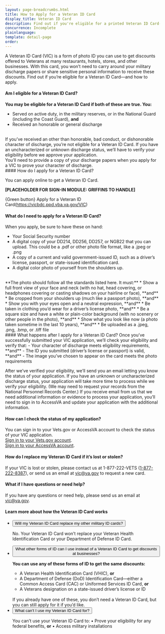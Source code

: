 ```yaml
---
layout: page-breadcrumbs.html
title: How to Apply for a Veteran ID Card
display_title: Veteran ID Card
description: Find out if you're eligible for a printed Veteran ID Card--and how to apply.  
concurrence: Incomplete
plainlanguage: 
template: detail-page
order: 	
---
```


<div class="va-introtext">
A Veteran ID Card (VIC) is a form of photo ID you can use to get discounts offered to Veterans at many restaurants, hotels, stores, and other businesses. With this card, you won’t need to carry around your military discharge papers or share sensitive personal information to receive these discounts. Find out if you’re eligible for a Veteran ID Card—and how to apply.
</div>

#### Am I eligible for a Veteran ID Card?
**You may be eligible for a Veteran ID Card if both of these are true. You:**
- Served on active duty, in the military reserves, or in the National Guard (including the Coast Guard), **and**
- Received an honorable or general discharge
</br>
If you’ve received an other than honorable, bad conduct, or dishonorable character of discharge, you’re not eligible for a Veteran ID Card. If you have an uncharacterized or unknown discharge status, we’ll have to verify your eligibility before we approve your application.</br>
You’ll need to provide a copy of your discharge papers when you apply for a VIC to prove your character of discharge.
</br>
#### How do I apply for a Veteran ID Card?

You can apply online to get a Veteran ID Card. 

**[PLACEHOLDER FOR SIGN-IN MODULE: GRIFFINS TO HANDLE]** 

{Green button} Apply for a Veteran ID Card(https://vicbdc.ppd.vba.va.gov/VIC)
</br>
#### What do I need to apply for a Veteran ID Card? 
When you apply, be sure to have these on hand:
* Your Social Security number
* A digital copy of your DD214, DD256, DD257, or NGB22 that you can upload. This could be a .pdf or other photo file format, like a .jpeg or .png
* A copy of a current and valid government-issued ID, such as a driver’s license, passport, or state-issued identification card.     
* A digital color photo of yourself from the shoulders up.</br>
<br>
 **The photo should follow all the standards listed here. It must:**
 * Show a full front view of your face and neck (with no hat, head covering, or headphones covering or casting shadows on your hairline or face), **and**
 * Be cropped from your shoulders up (much like a passport photo), **and**
 * Show you with your eyes open and a neutral expression, **and**
 * Be taken in clothing you’d wear for a driver’s license photo, **and**
 * Be a square size and have a white or plain-color background (with no scenery or other people in the photo), **and**
 * Show what you look like now (a photo taken sometime in the last 10 years), **and**
 * Be uploaded as a .jpeg, .png, .bmp, or .tiff file
  <br>
#### What happens after I apply for a Veteran ID Card?
Once you’ve successfully submitted your VIC application, we’ll check your eligibility and verify that:
- Your character of discharge meets eligibility requirements, **and**
- The ID you submitted (driver’s license or passport) is valid, **and**
- The image you’ve chosen to appear on the card meets the photo requirements

After we’ve verified your eligibility, we’ll send you an email letting you know the status of your application. If you have an unknown or uncharacterized discharge status, your application will take more time to process while we verify your eligibility. (We may need to request your records from the National Personnel Records Center.)
If you receive email from us that we need additional information or evidence to process your application, you’ll need to sign in to AccessVA and update your application with the additional information. 
<br>
#### How can I check the status of my application?
You can sign in to your Vets.gov or AccessVA account to check the status of your VIC application.</br> 
[Sign in to your Vets.gov account](/vets.gov/).</br>
[Sign in to your AccessVA account](https://preprod.access.va.gov/accessva/?cspSelectFor=vic).</br>

#### How do I replace my Veteran ID Card if it’s lost or stolen? 
If your VIC is lost or stolen, please contact us at 1-877-222-VETS (<a href="tel:+18772228387">1-877-222-8387</a>), or send us an email at vic@va.gov to request a new card. 

#### What if I have questions or need help? 
If you have any questions or need help, please send us an email at vic@va.gov. 

#### Learn more about how the Veteran ID Card works

<div class="usa-accordion">
<ul class="usa-unstyled-list">
<li>
<button class="usa-button-unstyled usa-accordion-button" aria-controls="replace-other-cards">Will my Veteran ID Card replace my other military ID cards?</button>
<div id="replace-other-cards" class="usa-accordion-content">

No. Your Veteran ID Card won’t replace your Veteran Health Identification Card or your Department of Defense ID Card.

</div>
</li>
<li>
<button class="usa-button-unstyled usa-accordion-button" aria-controls="cards-used-instead">What other forms of ID can I use instead of a Veteran ID Card to get discounts at businesses?</button>
<div id="cards-used-instead" class="usa-accordion-content">

**You can use any of these forms of ID to get the same discounts:**
-	A Veteran Health Identification Card (VHIC), **or**
- A Department of Defense (DoD) Identification Card—either a Common Access Card (CAC) or Uniformed Services ID Card, **or**
- A Veterans designation on a state-issued driver’s license or ID
<br>
If you already have one of these, you don’t need a Veteran ID Card, but you can still apply for it if you’d like.


</div>
</li>
<li>
<button class="usa-button-unstyled usa-accordion-button" aria-controls="use-veteran-id-card">What can’t I use my Veteran ID Card for?</button>
<div id="use-veteran-id-card" class="usa-accordion-content">

You can’t use your Veteran ID Card to:
•	Prove your eligibility for any federal benefits, **or**
•	Access military installations

</div>
</li>
</ul>
</div>

<br>

<script type="text/javascript" src="/js/vendor/uswds.min.js"></script>

